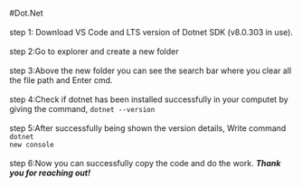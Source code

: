 #Dot.Net
<br>
<br>
step 1: Download VS Code and LTS version of Dotnet SDK (v8.0.303 in use).
<br>
<br>
step 2:Go to explorer and create a new folder
<br>
<br>
step 3:Above the new folder you can see the search bar where you clear all the file path and Enter cmd.
<br>
<br>
step 4:Check if dotnet has been installed successfully in your computet by giving the command, <code>dotnet --version</code>
<br>
<br>
step 5:After successfully being shown the version details, Write command <code>dotnet new console</code>
<br>
<br>
step 6:Now you can successfully copy the code and do the work. <i><b>Thank you for reaching out!</i></b>
